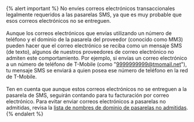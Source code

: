 {% alert important %}
No envíes correos electrónicos transaccionales legalmente requeridos a las pasarelas SMS, ya que es muy probable que esos correos electrónicos no se entreguen.
<br><br>
Aunque los correos electrónicos que envías utilizando un número de teléfono y el dominio de la pasarela del proveedor (conocido como MM3) pueden hacer que el correo electrónico se reciba como un mensaje SMS (de texto), algunos de nuestros proveedores de correo electrónico no admiten este comportamiento. Por ejemplo, si envías un correo electrónico a un número de teléfono de T-Mobile (como "9999999999@tmomail.net"), tu mensaje SMS se enviará a quien posea ese número de teléfono en la red de T-Mobile.
<br><br>
Ten en cuenta que aunque estos correos electrónicos no se entreguen a la pasarela de SMS, seguirán contando para tu facturación por correo electrónico. Para evitar enviar correos electrónicos a pasarelas no admitidas, revisa la [lista de nombres de dominio de pasarelas no admitidas](https://www.fcc.gov/consumer-governmental-affairs/about-bureau/consumer-policy-division/can-spam/domain-name-downloads).
{% endalert %}
